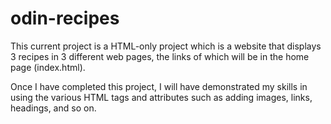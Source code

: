 # odin-recipes

This current project is a HTML-only project which is a website that displays 3 recipes in 3 different web pages, the links of which will be in the home page (index.html).

Once I have completed this project, I will have demonstrated my skills in using the various HTML tags and attributes such as adding images, links, headings, and so on.